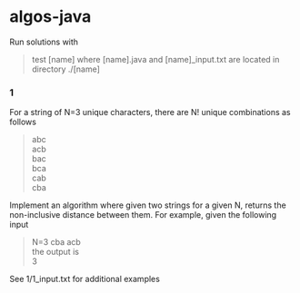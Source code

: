 # algos-java

Run solutions with
> test [name]
where [name].java and [name]_input.txt are located in directory ./[name]

### 1
For a string of N=3 unique characters, there are N! unique combinations as follows
> abc  
> acb  
> bac  
> bca  
> cab  
> cba  
  
Implement an algorithm where given two strings for a given N, returns the non-inclusive distance between them. For example, given the following input  
> N=3 cba acb  
the output is  
> 3  
  
See 1/1_input.txt for additional examples